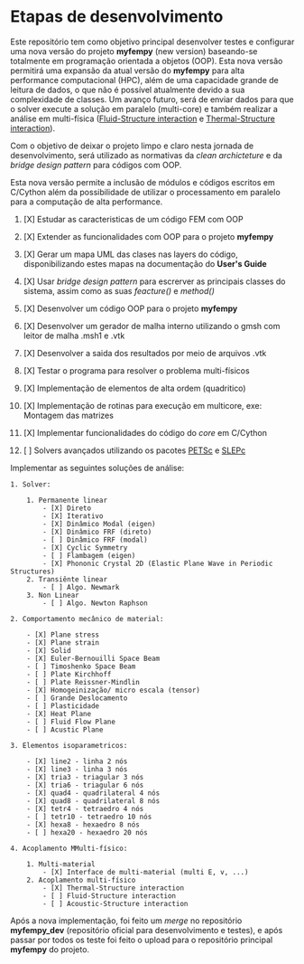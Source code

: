 # Etapas de desenvolvimento

Este repositório tem como objetivo principal desenvolver testes e configurar uma nova versão do projeto **myfempy** (new version) baseando-se totalmente em programação orientada a objetos (OOP).
Esta nova versão permitirá uma expansão da atual versão do **myfempy** para alta performance computacional (HPC), além de uma capacidade grande de leitura de dados, o que não é possível atualmente devido a sua complexidade de classes.
Um avanço futuro, será de enviar dados para que o solver execute a solução em paralelo (multi-core) e também realizar a análise em multi-física ([Fluid-Structure interaction](https://en.wikipedia.org/wiki/Fluidstructure_interaction) 
e [Thermal-Structure interaction](https://en.wikipedia.org/wiki/Thermal_stress)).

Com o objetivo de deixar o projeto limpo e claro nesta jornada de desenvolvimento, será utilizado as normativas da _clean archicteture_ e da _bridge design pattern_ para códigos com OOP.

Esta nova versão permite a inclusão de módulos e códigos escritos em C/Cython além da possibilidade de utilizar o processamento em paralelo para a computação de alta performance.

1. [X] Estudar as caracteristicas de um código FEM com OOP

2. [X] Extender as funcionalidades com OOP para o projeto **myfempy**

3. [X] Gerar um mapa UML das clases nas layers do código, disponibilizando estes mapas na documentação do **User's Guide**

4. [X] Usar _bridge design pattern_ para escrerver as principais classes do sistema, assim como as suas _feacture()_ e _method()_

5. [X] Desenvolver um código OOP para o projeto **myfempy**

6. [X] Desenvolver um gerador de malha interno utilizando o gmsh com leitor de malha .msh1 e .vtk

7. [X] Desenvolver a saida dos resultados por meio de arquivos .vtk

8. [X] Testar o programa para resolver o problema multi-físicos

9. [X] Implementação de elementos de alta ordem (quadritico)

10. [X] Implementação de rotinas para execução em multicore, exe: Montagem das matrizes

11. [X] Implementar funcionalidades do código do _core_ em C/Cython

12. [ ] Solvers avançados utilizando os pacotes [PETSc](https://petsc.org/release/) e [SLEPc](https://slepc.upv.es/)

Implementar as seguintes soluções de análise:

	1. Solver:

		1. Permanente linear
			- [X] Direto
			- [X] Iterativo
			- [X] Dinâmico Modal (eigen)
			- [X] Dinâmico FRF (direto)
			- [ ] Dinâmico FRF (modal)
            - [X] Cyclic Symmetry
			- [ ] Flambagem (eigen)
			- [X] Phononic Crystal 2D (Elastic Plane Wave in Periodic Structures)
		2. Transiênte linear
			- [ ] Algo. Newmark
		3. Non Linear
			- [ ] Algo. Newton Raphson

    2. Comportamento mecânico de material:

        - [X] Plane stress
        - [X] Plane strain
        - [X] Solid
		- [X] Euler-Bernouilli Space Beam
		- [ ] Timoshenko Space Beam
        - [ ] Plate Kirchhoff
        - [ ] Plate Reissner-Mindlin
        - [X] Homogeinização/ micro escala (tensor)
		- [ ] Grande Deslocamento
		- [ ] Plasticidade
		- [X] Heat Plane
		- [ ] Fluid Flow Plane
		- [ ] Acustic Plane

	3. Elementos isoparametricos:

		- [X] line2 - linha 2 nós
		- [X] line3 - linha 3 nós
		- [X] tria3 - triagular 3 nós
		- [X] tria6 - triagular 6 nós
		- [X] quad4 - quadrilateral 4 nós
		- [X] quad8 - quadrilateral 8 nós
		- [X] tetr4 - tetraedro 4 nós
		- [ ] tetr10 - tetraedro 10 nós
		- [X] hexa8 - hexaedro 8 nós
		- [ ] hexa20 - hexaedro 20 nós

	4. Acoplamento MMulti-físico:

		1. Multi-material
			- [X] Interface de multi-material (multi E, v, ...)
		2. Acoplamento multi-físico
			- [X] Thermal-Structure interaction
			- [ ] Fluid-Structure interaction
			- [ ] Acoustic-Structure interaction

Após a nova implementação, foi feito um _merge_ no repositório **myfempy_dev** (repositório oficial para desenvolvimento e testes), e após passar por todos os teste foi feito o upload para
o repositório principal **myfempy** do projeto.
